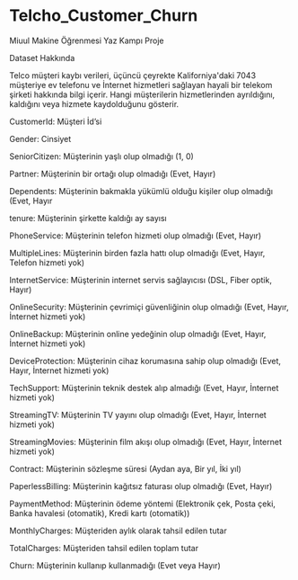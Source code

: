 # Telcho_Customer_Churn
Miuul Makine Öğrenmesi Yaz Kampı Proje

Dataset Hakkında

Telco müşteri kaybı verileri, üçüncü çeyrekte Kaliforniya'daki 7043 müşteriye ev telefonu ve İnternet hizmetleri sağlayan hayali
bir telekom şirketi hakkında bilgi içerir. Hangi müşterilerin hizmetlerinden ayrıldığını, kaldığını veya hizmete kaydolduğunu
gösterir.


CustomerId: Müşteri İd’si

Gender: Cinsiyet

SeniorCitizen: Müşterinin yaşlı olup olmadığı (1, 0)

Partner: Müşterinin bir ortağı olup olmadığı (Evet, Hayır)

Dependents: Müşterinin bakmakla yükümlü olduğu kişiler olup olmadığı (Evet, Hayır

tenure: Müşterinin şirkette kaldığı ay sayısı

PhoneService: Müşterinin telefon hizmeti olup olmadığı (Evet, Hayır)

MultipleLines: Müşterinin birden fazla hattı olup olmadığı (Evet, Hayır, Telefon hizmeti yok)

InternetService: Müşterinin internet servis sağlayıcısı (DSL, Fiber optik, Hayır)

OnlineSecurity: Müşterinin çevrimiçi güvenliğinin olup olmadığı (Evet, Hayır, İnternet hizmeti yok)

OnlineBackup: Müşterinin online yedeğinin olup olmadığı (Evet, Hayır, İnternet hizmeti yok)

DeviceProtection: Müşterinin cihaz korumasına sahip olup olmadığı (Evet, Hayır, İnternet hizmeti yok)

TechSupport: Müşterinin teknik destek alıp almadığı (Evet, Hayır, İnternet hizmeti yok)

StreamingTV: Müşterinin TV yayını olup olmadığı (Evet, Hayır, İnternet hizmeti yok)

StreamingMovies: Müşterinin film akışı olup olmadığı (Evet, Hayır, İnternet hizmeti yok)

Contract: Müşterinin sözleşme süresi (Aydan aya, Bir yıl, İki yıl)

PaperlessBilling: Müşterinin kağıtsız faturası olup olmadığı (Evet, Hayır)

PaymentMethod: Müşterinin ödeme yöntemi (Elektronik çek, Posta çeki, Banka havalesi (otomatik), Kredi kartı (otomatik))

MonthlyCharges: Müşteriden aylık olarak tahsil edilen tutar

TotalCharges: Müşteriden tahsil edilen toplam tutar

Churn: Müşterinin kullanıp kullanmadığı (Evet veya Hayır)
